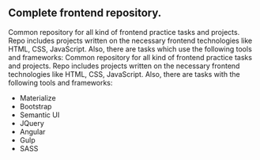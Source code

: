## Complete frontend repository.

Common repository for all kind of frontend practice tasks and projects. Repo includes projects written on the necessary frontend technologies like HTML, CSS, JavaScript. Also, there are tasks which use the following tools and frameworks:
Common repository for all kind of frontend practice tasks and projects. Repo includes projects written on the necessary frontend technologies like HTML, CSS, JavaScript. Also, there are tasks with the following tools and frameworks:

* Materialize
* Bootstrap
* Semantic UI
* JQuery
* Angular
* Gulp
* SASS
